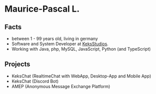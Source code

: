 # Maurice-Pascal L.
## Facts
 - between 1 - 99 years old, living in germany
 - Software and System Developer at [KeksStudios](https://keksstudios.dev).
 - Working with Java, php, MySQL, JavaScript, Python (and TypeScript)
 
 ## Projects
  - KeksChat (RealtimeChat with WebApp, Desktop-App and Mobile App)
  - KeksChat (Discord Bot)
  - AMEP (Anonymous Message Exchange Platform)
